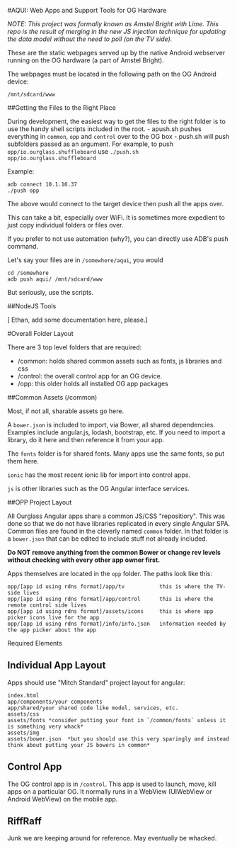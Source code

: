 #AQUI: Web Apps and Support Tools for OG Hardware

*NOTE: This project was formally known as Amstel Bright with Lime. This repo is the result of merging in the new JS injection technique for updating the data model without the need to poll (on the TV side).*

These are the static webpages served up by the native Android webserver running on the OG hardware (a part of Amstel Bright). 

The webpages must be located in the following path on the OG Android device:

    /mnt/sdcard/www
    
##Getting the Files to the Right Place

During development, the easiest way to get the files to the right folder is to use the handy shell scripts included in the root.
    - apush.sh pushes everything in `common`, `opp` and `control` over to the OG box
    - push.sh will push subfolders passed as an argument. For example, to push `opp/io.ourglass.shuffleboard` use `./push.sh opp/io.ourglass.shuffleboard`
    
Example:

    adb connect 10.1.10.37
    ./push opp
    
The above would connect to the target device then push all the apps over.

This can take a bit, especially over WiFi. It is sometimes more expedient to just copy individual folders or files over.

If you prefer to not use automation (why?), you can directly use ADB's push command.

Let's say your files are in `/somewhere/aqui`, you would 

    cd /somewhere
    adb push aqui/ /mnt/sdcard/www 
    
But seriously, use the scripts.


##NodeJS Tools

[ Ethan, add some documentation here, please.]

#Overall Folder Layout

There are 3 top level folders that are required:
* /common:  holds shared common assets such as fonts, js libraries and css
* /control: the overall control app for an OG device. 
* /opp: this older holds all installed OG app packages

##Common Assets (/common)

Most, if not all, sharable assets go here. 

A `bower.json` is included to import, via Bower, all shared dependencies. Examples include angular.js, lodash, bootstrap, etc. If you need to import a library, do it here and then reference it from your app.

The `fonts` folder is for shared fonts. Many apps use the same fonts, so put them here.

`ionic` has the most recent ionic lib for import into control apps. 

`js` is other libraries such as the OG Angular interface services.


##OPP Project Layout

All Ourglass Angular apps share a common JS/CSS "repositiory". This was done so that we do not have libraries replicated
in every single Angular SPA. Common files are found in the cleverly named `common` folder. In that folder is a `bower.json`
that can be edited to include stuff not already included. 

**Do NOT remove anything from the common Bower or change rev levels without checking with every other app owner first.**

Apps themselves are located in the `opp` folder. The paths look like this:

    opp/[app id using rdns format]/app/tv           this is where the TV-side lives
    opp/[app id using rdns format]/app/control      this is where the remote control side lives
    opp/[app id using rdns format]/assets/icons     this is where app picker icons live for the app
    opp/[app id using rdns format]/info/info.json   information needed by the app picker about the app
    
    
Required Elements 
    
    
Individual App Layout
---------------------

Apps should use "Mitch Standard" project layout for angular:

    index.html
    app/components/your components
    app/shared/your shared code like model, services, etc.
    assets/css
    assets/fonts *consider putting your font in `/common/fonts` unless it is something very whack*
    assets/img
    assets/bower.json  *but you should use this very sparingly and instead think about putting your JS bowers in common*
    
Control App
-----------

The OG control app is in `/control`. This app is used to launch, move, kill apps on a particular OG. It normally runs in a WebView (UIWebView or Android WebView) on the mobile app.


RiffRaff
--------

Junk we are keeping around for reference. May eventually be whacked.

